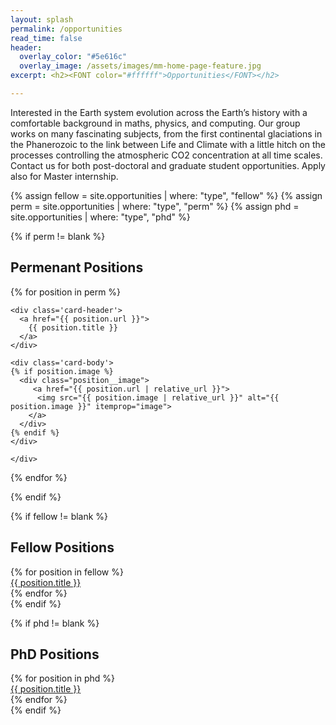 ```yaml
---
layout: splash
permalink: /opportunities
read_time: false
header:
  overlay_color: "#5e616c"
  overlay_image: /assets/images/mm-home-page-feature.jpg
excerpt: <h2><FONT color="#ffffff">Opportunities</FONT></h2>

---
```


Interested in the Earth system evolution across the Earth’s history with a comfortable background in maths, physics, and computing. Our group works on many fascinating subjects, from the first continental glaciations in the Phanerozoic to the link between Life and Climate with a little hitch on the processes controlling the atmospheric CO2 concentration at all time scales. Contact us for both post-doctoral and graduate student opportunities. Apply also for Master internship.

{% assign fellow = site.opportunities | where: "type", "fellow" %}
{% assign perm = site.opportunities | where: "type", "perm" %}
{% assign phd = site.opportunities | where: "type", "phd" %}

{% if perm != blank %}
<h2>Permenant Positions</h2>
<div class='card-list'>
  {% for position in perm %}
  
  <div class='card'>
    
    <div class='card-header'>
      <a href="{{ position.url }}">
        {{ position.title }}
      </a>
    </div>
    
    <div class='card-body'>
    {% if position.image %}
      <div class="position__image">
         <a href="{{ position.url | relative_url }}">
          <img src="{{ position.image | relative_url }}" alt="{{ position.image }}" itemprop="image">
        </a>
      </div>      
    {% endif %}
    </div>   
    
    </div>     

  {% endfor %}
  </div>
{% endif %}

{% if fellow != blank %}
<h2>Fellow Positions</h2>
<div class='card-list'>
  {% for position in fellow %}
    <div class='card card-header'>
      <a href="{{ position.url }}">
        {{ position.title }}
      </a>
    </div>
  {% endfor %}
</div>
{% endif %}

{% if phd != blank %}
<h2>PhD Positions</h2>
<div class='card-list'>
  {% for position in phd %}
    <div class='card card-header'>
      <a href="{{ position.url }}">
        {{ position.title }}
      </a>
    </div>
  {% endfor %}
</div>
{% endif %}
